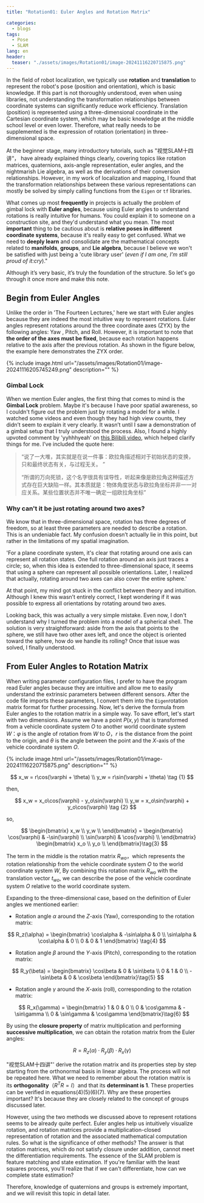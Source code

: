 ```yaml
---
title: "Rotation01: Euler Angles and Rotation Matrix"

categories:
  - blogs
tags:
  - Pose
  - SLAM
lang: en
header: 
  teaser: "./assets/images/Rotation01/image-20241116220715875.png"
---
```


In the field of robot localization, we typically use **rotation** and **translation** to represent the robot's pose (position and orientation), which is basic knowledge. If this part is not thoroughly understood, even when using libraries, not understanding the transformation relationships between coordinate systems can significantly reduce work efficiency. Translation (position) is represented using a three-dimensional coordinate in the Cartesian coordinate system, which may be basic knowledge at the middle school level or even lower. Therefore, what really needs to be supplemented is the expression of rotation (orientation) in three-dimensional space.

At the beginner stage, many introductory tutorials, such as "视觉SLAM十四讲“， have already explained things clearly, covering topics like rotation matrices, quaternions, axis-angle representation, euler angles, and the nightmarish Lie algebra, as well as the derivations of their conversion relationships. However, in my work of localization and mapping, I found that the transformation relationships between these various representations can mostly be solved by simply calling functions from the `Eigen` or `tf` libraries.

What comes up most **frequently** in projects is actually the problem of gimbal lock with **Euler angles**, because using Euler angles to understand rotations is really intuitive for humans. You could explain it to someone on a construction site, and they'd understand what you mean. The most **important** thing to be cautious about is **relative poses in different coordinate systems**, because it's really easy to get confused. What we need to **deeply learn** and consolidate are the mathematical concepts related to **manifolds**, **groups**, and **Lie algebra**, because I believe we won't be satisfied with just being a 'cute library user' (*even if I am one, I’m still proud of it:cry*)."

Although it’s very basic, it’s truly the foundation of the structure. So let's go through it once more and make this note.

## Begin from Euler Angles

Unlike the order in 'The Fourteen Lectures,' here we start with Euler angles because they are indeed the most intuitive way to represent rotations. Euler angles represent rotations around the three coordinate axes (ZYX) by the following angles: Yaw , Pitch, and Roll. However, it is important to note that **the order of the axes must be fixed**, because each rotation happens relative to the axis after the previous rotation. As shown in the figure below, the example here demonstrates the ZYX order.

{% include image.html url="/assets/images/Rotation01/image-20241116205745249.png" description="" %}

### Gimbal Lock

When we mention Euler angles, the first thing that comes to mind is the **Gimbal Lock** problem. Maybe it's because I have poor spatial awareness, so I couldn't figure out the problem just by rotating a model for a while. I watched some videos and even though they had high view counts, they didn’t seem to explain it very clearly. It wasn’t until I saw a demonstration of a gimbal setup that I truly understood the process. Also, I found a highly upvoted comment by 'yyhhhyeah' on [this Bilibili video](https://www.bilibili.com/video/BV1Nr4y1j7kn), which helped clarify things for me. I’ve included the quote here:

>“说了一大堆，其实就是在说一件事：欧拉角描述相对于初始状态的变换，只和最终状态有关，与过程无关。 ”
>
>“所谓的万向死锁，这个名字很具有误导性，听起来像是欧拉角这种描述方式存在巨大缺陷一样。其本质就是：物体角度状态与欧拉角坐标并非一一对应关系。某些位置状态并不唯一确定一组欧拉角坐标”

### Why can't it be just rotating around two axes?

We know that in three-dimensional space, rotation has three degrees of freedom, so at least three parameters are needed to describe a rotation. This is an undeniable fact. My confusion doesn’t actually lie in this point, but rather in the limitations of my spatial imagination.

'For a plane coordinate system, it's clear that rotating around one axis can represent all rotation states. One full rotation around an axis just traces a circle; so, when this idea is extended to three-dimensional space, it seems that using a sphere can represent all possible orientations. Later, I realized that actually, rotating around two axes can also cover the entire sphere.'

At that point, my mind got stuck in the conflict between theory and intuition. Although I knew this wasn’t entirely correct, I kept wondering if it was possible to express all orientations by rotating around two axes.

Looking back, this was actually a very simple mistake. Even now, I don't understand why I turned the problem into a model of a spherical shell. The solution is very straightforward: aside from the axis that points to the sphere, we still have two other axes left, and once the object is oriented toward the sphere, how do we handle its rolling? Once that issue was solved, I finally understood.


##  From Euler Angles to Rotation Matrix


When writing parameter configuration files, I prefer to have the program read Euler angles because they are intuitive and allow me to easily understand the extrinsic parameters between different sensors. After the code file imports these parameters, I convert them into the `Eigen`rotation matrix format for further processing. Now, let's derive the formula from Euler angles to the rotation matrix in a simple way. To save effort, let's start with two dimensions. Assume we have a point $P(x,y)$ that is transformed from a vehicle coordinate system $O$ to another world coordinate system $W$：$\varphi$ is the angle of rotation from $W$ to $O$，$r$ is the distance from the point to the origin, and $\theta$ is the angle between the point and the $X$-axis of the vehicle coordinate system $O$.

{% include image.html url="/assets/images/Rotation01/image-20241116220715875.png" description="" %}

$$
x_w = r\cos(\varphi + \theta) \\
y_w = r\sin(\varphi + \theta) \tag {1}
$$

then,

$$
x_w = x_o\cos(\varphi) - y_o\sin(\varphi) \\
y_w = x_o\sin(\varphi) + y_o\cos(\varphi) 
\tag {2}
$$

so,

$$
\begin{bmatrix}
   x_w \\
   y_w \\
 \end{bmatrix}
  = \begin{bmatrix}
   \cos(\varphi) & -\sin(\varphi) \\
   \sin(\varphi) & \cos(\varphi) \\
  \end{bmatrix}
  \begin{bmatrix}
   x_o \\
   y_o \\
 \end{bmatrix}\tag{3}
$$

The term in the middle is the rotation matrix $R_{wo}$，which represents the rotation relationship from the vehicle coordinate system $O$ to the world coordinate system $W$, By combining this rotation matrix $R_{wo}$ with the translation vector $t_{wo}$, we can describe the pose of the vehicle coordinate system $O$ relative to the world coordinate system.

Expanding to the three-dimensional case, based on the definition of Euler angles we mentioned earlier:

- Rotation angle $\alpha$ around the $Z$-axis (Yaw), corresponding to the rotation matrix:

$$
R_z(\alpha) =    \begin{bmatrix}       \cos\alpha & -\sin\alpha & 0 \\       \sin\alpha & \cos\alpha & 0 \\       0 & 0 & 1   \end{bmatrix} \tag{4}
$$

- Rotation angle $\beta$ around the $Y$-axis (Pitch), corresponding to the rotation matrix:

$$
R_y(\beta) =    \begin{bmatrix}       \cos\beta & 0 & \sin\beta \\       0 & 1 & 0 \\       -\sin\beta & 0 & \cos\beta   \end{bmatrix}\tag{5}
$$

- Rotation angle $\gamma$ around the $X$-axis (roll), corresponding to the rotation matrix:

$$
R_x(\gamma) =    \begin{bmatrix}       1 & 0 & 0 \\       0 & \cos\gamma & -\sin\gamma \\       0 & \sin\gamma & \cos\gamma   \end{bmatrix}\tag{6}
$$

By using the **closure property** of matrix multiplication and performing **successive multiplication**, we can obtain the rotation matrix from the Euler angles:

$$
R = R_z(\alpha) \cdot R_y(\beta) \cdot R_x(\gamma) \tag{7}
$$

"视觉SLAM十四讲"' derive the rotation matrix and its properties step by step starting from the orthonormal basis in linear algebra. The process will not be repeated here. What we need to remember about the rotation matrix is its **orthogonality**（$R^TR=I$）and that its **determinant is 1**. These properties can be verified in equations$(4)(5)(6)(7)$. Why are these properties important? It's because they are closely related to the concept of groups discussed later.

However, using the two methods we discussed above to represent rotations seems to be already quite perfect. Euler angles help us intuitively visualize rotation, and rotation matrices provide a multiplication-closed representation of rotation and the associated mathematical computation rules. So what is the significance of other methods? The answer is that rotation matrices, which do not satisfy closure under addition, cannot meet the differentiation requirements. The essence of the SLAM problem is feature matching and state estimation. If you're familiar with the least squares process, you'll realize that if we can't differentiate, how can we complete state estimation?

Therefore, knowledge of quaternions and groups is extremely important, and we will revisit this topic in detail later.

